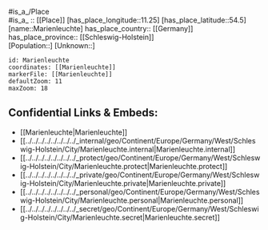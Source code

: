 ﻿---
location: [54.5,11.25] 
mapzoom: [7,12] 
mapmarker: city 
type: City
tags:
- geo/City


SpocWebEntityId: 32295
isDeleted: false
confidential: public

---
#is_a_/Place  
#is_a_ :: [[Place]] 
[has_place_longitude::11.25] 
[has_place_latitude::54.5] 
[name::Marienleuchte] 
has_place_country:: [[Germany]]  
has_place_province:: [[Schleswig-Holstein]]  
[Population::] 
[Unknown::] 


```leaflet
id: Marienleuchte
coordinates: [[Marienleuchte]] 
markerFile: [[Marienleuchte]] 
defaultZoom: 11 
maxZoom: 18
```


## Confidential Links & Embeds: 
- [[Marienleuchte|Marienleuchte]]  
- [[../../../../../../../../_internal/geo/Continent/Europe/Germany/West/Schleswig-Holstein/City/Marienleuchte.internal|Marienleuchte.internal]] 
- [[../../../../../../../../_protect/geo/Continent/Europe/Germany/West/Schleswig-Holstein/City/Marienleuchte.protect|Marienleuchte.protect]] 
- [[../../../../../../../../_private/geo/Continent/Europe/Germany/West/Schleswig-Holstein/City/Marienleuchte.private|Marienleuchte.private]] 
- [[../../../../../../../../_personal/geo/Continent/Europe/Germany/West/Schleswig-Holstein/City/Marienleuchte.personal|Marienleuchte.personal]] 
- [[../../../../../../../../_secret/geo/Continent/Europe/Germany/West/Schleswig-Holstein/City/Marienleuchte.secret|Marienleuchte.secret]] 
